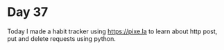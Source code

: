 Day 37
===============================================================================

Today I made a habit tracker using https://pixe.la to learn about http post, put
and delete requests using python. 